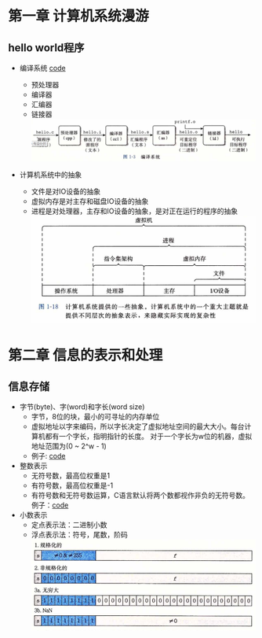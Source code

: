 # 第一章 计算机系统漫游
## hello world程序
* 编译系统 [code](./code/chapter1/Makefile)
  * 预处理器
  * 编译器
  * 汇编器
  * 链接器
![compile](pictures/compileSystem.png)

* 计算机系统中的抽象
  * 文件是对IO设备的抽象
  * 虚拟内存是对主存和磁盘IO设备的抽象
  * 进程是对处理器，主存和IO设备的抽象，是对正在运行的程序的抽象
![abstract](./pictures/abstract.png)


# 第二章 信息的表示和处理
## 信息存储
* 字节(byte)、字(word)和字长(word size)
  * 字节，8位的块，最小的可寻址的内存单位
  * 虚拟地址以字来编码，所以字长决定了虚拟地址空间的最大大小。每台计算机都有一个字长，指明指针的长度。 对于一个字长为w位的机器，虚拟地址范围为(0 ~ 2^w - 1)
  * 例子: [code](./code/chapter2/size/main.cpp)
* 整数表示
  * 无符号数，最高位权重是1
  * 有符号数，最高位权重是-1
  * 有符号数和无符号数运算，C语言默认将两个数都视作非负的无符号数。例子：[code](./code/chapter2/main.cpp)
* 小数表示
  * 定点表示法：二进制小数
  * 浮点表示法：符号，尾数，阶码
  ![float](./pictures/float.png)